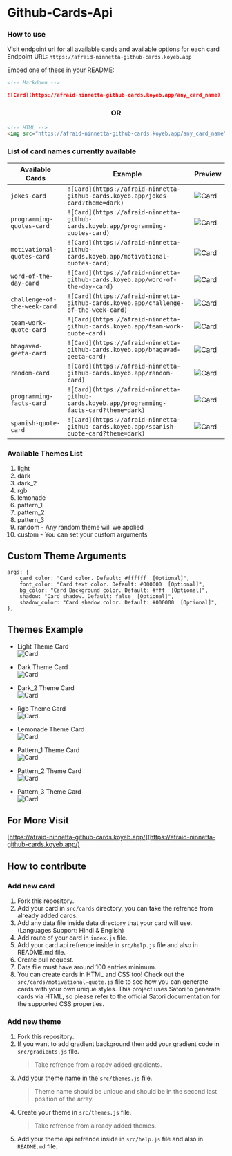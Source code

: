 # Github-Cards-Api

### How to use

Visit endpoint url for all available cards and available options for each card <br/>
Endpoint URL: `https://afraid-ninnetta-github-cards.koyeb.app`

Embed one of these in your README:

```md
<!-- Markdown -->

![Card](https://afraid-ninnetta-github-cards.koyeb.app/any_card_name)
```

<h3 align="center">OR</h3>

```html
<!-- HTML -->
<img src="https://afraid-ninnetta-github-cards.koyeb.app/any_card_name" alt="Card" />
```

### List of card names currently available

| Available Cards              | Example                                                                                     | Preview                                                                                   |
|------------------------------|---------------------------------------------------------------------------------------------|-------------------------------------------------------------------------------------------|
| `jokes-card`                 | `![Card](https://afraid-ninnetta-github-cards.koyeb.app/jokes-card?theme=dark)`             | ![Card](https://afraid-ninnetta-github-cards.koyeb.app/jokes-card?theme=dark)             |
| `programming-quotes-card`    | `![Card](https://afraid-ninnetta-github-cards.koyeb.app/programming-quotes-card)`           | ![Card](https://afraid-ninnetta-github-cards.koyeb.app/programming-quotes-card)           |
| `motivational-quotes-card`   | `![Card](https://afraid-ninnetta-github-cards.koyeb.app/motivational-quotes-card)`          | ![Card](https://afraid-ninnetta-github-cards.koyeb.app/motivational-quotes-card)          |
| `word-of-the-day-card`       | `![Card](https://afraid-ninnetta-github-cards.koyeb.app/word-of-the-day-card)`              | ![Card](https://afraid-ninnetta-github-cards.koyeb.app/word-of-the-day-card)              |
| `challenge-of-the-week-card` | `![Card](https://afraid-ninnetta-github-cards.koyeb.app/challenge-of-the-week-card)`        | ![Card](https://afraid-ninnetta-github-cards.koyeb.app/challenge-of-the-week-card)        |
| `team-work-quote-card`       | `![Card](https://afraid-ninnetta-github-cards.koyeb.app/team-work-quote-card)`              | ![Card](https://afraid-ninnetta-github-cards.koyeb.app/team-work-quote-card)              |
| `bhagavad-geeta-card`        | `![Card](https://afraid-ninnetta-github-cards.koyeb.app/bhagavad-geeta-card)`               | ![Card](https://afraid-ninnetta-github-cards.koyeb.app/bhagavad-geeta-card)               |
| `random-card`                | `![Card](https://afraid-ninnetta-github-cards.koyeb.app/random-card)`                       | ![Card](https://afraid-ninnetta-github-cards.koyeb.app/random-card)                       |
| `programming-facts-card`     | `![Card](https://afraid-ninnetta-github-cards.koyeb.app/programming-facts-card?theme=dark)` | ![Card](https://afraid-ninnetta-github-cards.koyeb.app/programming-facts-card?theme=dark) |
| `spanish-quote-card`         | `![Card](https://afraid-ninnetta-github-cards.koyeb.app/spanish-quote-card?theme=dark)`     | ![Card](https://afraid-ninnetta-github-cards.koyeb.app/spanish-quote-card?theme=dark)     |

### Available Themes List

1. light
2. dark
3. dark_2
4. rgb
5. lemonade
6. pattern_1
7. pattern_2
8. pattern_3
9. random - Any random theme will we applied
10. custom - You can set your custom arguments

## Custom Theme Arguments

```JS
args: {
    card_color: "Card color. Default: #ffffff  [Optional]",
    font_color: "Card text color. Default: #000000  [Optional]",
    bg_color: "Card Background color. Default: #fff  [Optional]",
    shadow: "Card shadow. Default: false  [Optional]",
    shadow_color: "Card shadow color. Default: #000000  [Optional]",
},
```

## Themes Example

- Light Theme Card <br/>
  ![Card](https://afraid-ninnetta-github-cards.koyeb.app/jokes-card?theme=light)

- Dark Theme Card <br/>
  ![Card](https://afraid-ninnetta-github-cards.koyeb.app/jokes-card?theme=dark)

- Dark_2 Theme Card <br/>
  ![Card](https://afraid-ninnetta-github-cards.koyeb.app/jokes-card?theme=dark_2)

- Rgb Theme Card <br/>
  ![Card](https://afraid-ninnetta-github-cards.koyeb.app/jokes-card?theme=rgb)

- Lemonade Theme Card <br/>
  ![Card](https://afraid-ninnetta-github-cards.koyeb.app/jokes-card?theme=lemonade)

- Pattern_1 Theme Card <br/>
  ![Card](https://afraid-ninnetta-github-cards.koyeb.app/jokes-card?theme=pattern_1)

- Pattern_2 Theme Card <br/>
  ![Card](https://afraid-ninnetta-github-cards.koyeb.app/jokes-card?theme=pattern_2)

- Pattern_3 Theme Card <br/>
  ![Card](https://afraid-ninnetta-github-cards.koyeb.app/jokes-card?theme=pattern_3)

## For More Visit

[https://afraid-ninnetta-github-cards.koyeb.app/](https://afraid-ninnetta-github-cards.koyeb.app/)

## How to contribute

### Add new card

1. Fork this repository.
2. Add your card in `src/cards` directory, you can take the refrence from already added cards.
3. Add any data file inside data directory that your card will use. (Languages Support: Hindi & English)
4. Add route of your card in `index.js` file.
5. Add your card api refrence inside in `src/help.js` file and also in README.md file.
6. Create pull request.
7. Data file must have around 100 entries minimum.
8. You can create cards in HTML and CSS too! Check out the `src/cards/motivational-quote.js` file to see how you can generate cards with your own unique styles. This project uses Satori to generate cards via HTML, so please refer to the official Satori documentation for the supported CSS properties.

### Add new theme

1. Fork this repository.
2. If you want to add gradient background then add your gradient code in `src/gradients.js` file.
   > Take refrence from already added gradients.
3. Add your theme name in the `src/themes.js` file.
   > Theme name should be unique and should be in the second last position of the array.
4. Create your theme in `src/themes.js` file.
   > Take refrence from already added themes.
5. Add your theme api refrence inside in `src/help.js` file and also in `README.md` file.
